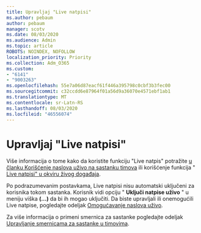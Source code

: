 ```yaml
---
title: Upravljaj "Live natpisi"
ms.author: pebaum
author: pebaum
manager: scotv
ms.date: 08/03/2020
ms.audience: Admin
ms.topic: article
ROBOTS: NOINDEX, NOFOLLOW
localization_priority: Priority
ms.collection: Adm_O365
ms.custom:
- "6141"
- "9003263"
ms.openlocfilehash: 55e7a06d87eacf61f446a395798c0cbf3b3fec00
ms.sourcegitcommit: c32ccdd6e87964f01a56d9a36070e4571ebf1ab1
ms.translationtype: MT
ms.contentlocale: sr-Latn-RS
ms.lasthandoff: 08/03/2020
ms.locfileid: "46556074"
---
```

# <a name="manage-live-captions"></a>Upravljaj "Live natpisi"

Više informacija o tome kako da koristite funkciju "Live natpis" potražite [u članku Korišćenje naslova uživo na sastanku timova](https://support.microsoft.com/office/use-live-captions-in-a-teams-meeting-4be2d304-f675-4b57-8347-cbd000a21260) ili korišćenje funkcija " [Live natpisi" u okviru živog događaja](https://support.microsoft.com/office/use-live-captions-in-a-live-event-1d6778d4-6c65-4189-ab13-e2d77beb9e2a).  

Po podrazumevanim postavkama, Live natpisi nisu automatski uključeni za korisnika tokom sastanka. Korisnik vidi opciju " **Uključi natpise uživo** " u meniju viška **(...)** da bi ih mogao uključiti. Da biste upravljali ili onemogućili Live natpise, pogledajte odeljak [Omogućavanje naslova uživo](https://docs.microsoft.com/microsoftteams/meeting-policies-in-teams#enable-live-captions).

Za više informacija o primeni smernica za sastanke pogledajte odeljak [Upravljanje smernicama za sastanke u timovima](https://docs.microsoft.com/microsoftteams/meeting-policies-in-teams).